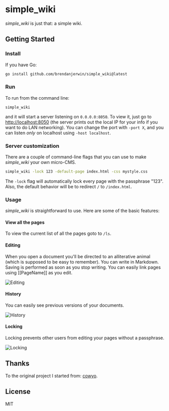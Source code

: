 # simple_wiki

_simple_wiki_ is just that: a simple wiki.

## Getting Started

### Install

If you have Go:

```bash
go install github.com/brendanjerwin/simple_wiki@latest
```

### Run

To run from the command line:

```shell
simple_wiki
```

and it will start a server listening on `0.0.0.0:8050`. To view it, just go to <http://localhost:8050> (the server prints out the local IP for your info if you want to do LAN networking). You can change the port with `-port X`, and you can listen _only_ on localhost using `-host localhost`.

### Server customization

There are a couple of command-line flags that you can use to make _simple_wiki_ your own micro-CMS.

```bash
simple_wiki -lock 123 -default-page index.html -css mystyle.css
```

The `-lock` flag will automatically lock every page with the passphrase "123". Also, the default behavior will be to redirect `/` to `/index.html`.

### Usage

_simple_wiki_ is straightforward to use. Here are some of the basic features:

#### View all the pages

To view the current list of all the pages goto to `/ls`.

#### Editing

When you open a document you'll be directed to an alliterative animal (which is supposed to be easy to remember). You can write in Markdown. Saving is performed as soon as you stop writing. You can easily link pages using [[PageName]] as you edit.

![Editing](http://i.imgur.com/vEs2U8z.gif)

#### History

You can easily see previous versions of your documents.

![History](http://i.imgur.com/CxhRkyo.gif)

#### Locking

Locking prevents other users from editing your pages without a passphrase.

![Locking](http://i.imgur.com/xwUFV8b.gif)

## Thanks

To the original project I started from: [cowyo](https://github.com/schollz/cowyo).

## License

MIT
